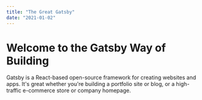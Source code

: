 ```yaml
---
title: "The Great Gatsby"
date: "2021-01-02"
---
```


# Welcome to the Gatsby Way of Building

Gatsby is a React-based open-source framework for creating websites and apps. It's great whether you're building a portfolio site or blog, or a high-traffic e-commerce store or company homepage.
